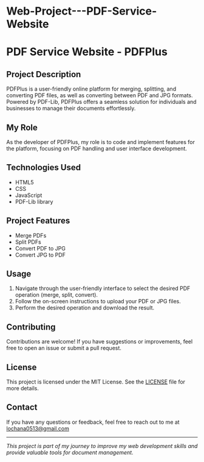 # Web-Project---PDF-Service-Website

# PDF Service Website - PDFPlus

## Project Description
PDFPlus is a user-friendly online platform for merging, splitting, and converting PDF files, as well as converting between PDF and JPG formats. Powered by PDF-Lib, PDFPlus offers a seamless solution for individuals and businesses to manage their documents effortlessly.

## My Role
As the developer of PDFPlus, my role is to code and implement features for the platform, focusing on PDF handling and user interface development.

## Technologies Used
- HTML5
- CSS
- JavaScript
- PDF-Lib library

## Project Features
- Merge PDFs
- Split PDFs
- Convert PDF to JPG
- Convert JPG to PDF



## Usage

1. Navigate through the user-friendly interface to select the desired PDF operation (merge, split, convert).
2. Follow the on-screen instructions to upload your PDF or JPG files.
3. Perform the desired operation and download the result.

## Contributing

Contributions are welcome! If you have suggestions or improvements, feel free to open an issue or submit a pull request.

## License

This project is licensed under the MIT License. See the [LICENSE](LICENSE) file for more details.

## Contact

If you have any questions or feedback, feel free to reach out to me at lochana0513@gmail.com

---

*This project is part of my journey to improve my web development skills and provide valuable tools for document management.*
